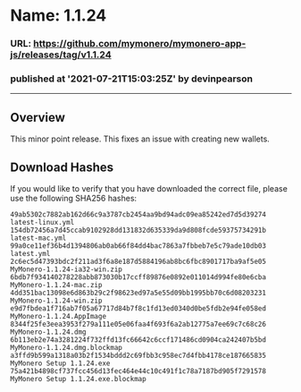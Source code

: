 # Name: 1.1.24
### URL: https://github.com/mymonero/mymonero-app-js/releases/tag/v1.1.24
### published at '2021-07-21T15:03:25Z' by devinpearson
---
## Overview
This minor point release. This fixes an issue with creating new wallets.
 
## Download Hashes
If you would like to verify that you have downloaded the correct file, please use the following SHA256 hashes:
```
49ab5302c7882ab162d66c9a3787cb2454aa9bd94adc09ea85242ed7d5d39274  latest-linux.yml
154db72456a7d45ccab9102928dd131832d635339da9d808fcde59375734291b  latest-mac.yml
99a0ce11ef36b4d1394806ab0ab66f84dd4bac7863a7fbbeb7e5c79ade10db03  latest.yml
2c6ec5d47393bdc2f211ad3f6a8e187d5884196ab8bc6fbc8901717ba9af5e05  MyMonero-1.1.24-ia32-win.zip
6bdb7f934140278228abb873030b17ccff89876e0892e011014d994fe80e6cba  MyMonero-1.1.24-mac.zip
4dd351bac13098e6d863b29c2f98623ed97a5e55d09bb1995bb70c6d08203231  MyMonero-1.1.24-win.zip
e9d7fbdea1f716ab7f05a67717d84b7f8c1fd13ed0340d0be5fdb2e94fe058ed  MyMonero-1.1.24.AppImage
8344f25fe3eea3953f279a111e05e06faa4f693f6a2ab12775a7ee69c7c68c26  MyMonero-1.1.24.dmg
6b113eb2e74a3281224f732ffd13fc66642c6ccf171486cd0904ca242407b5bd  MyMonero-1.1.24.dmg.blockmap
a3ffd9b599a1318a03b2f1534bddd2c69fbb3c958ec7d4fbb4178ce187665835  MyMonero Setup 1.1.24.exe
75a421b4898cf737fcc456d13fec464e44c10c491f1c78a7187bd905f7291578  MyMonero Setup 1.1.24.exe.blockmap
